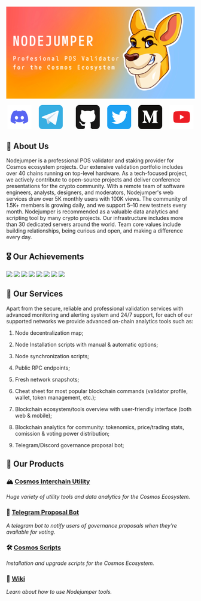![NODEJUMPER github banner](/profile/static/nj-banner.png)

<p align="center">
  <a href="https://discord.gg/7WcRaYHDXe"><img src="/profile/static/discord.svg" width="64" /></a>
  &nbsp; &nbsp;
  <a href="https://t.me/nodejumper"><img src="/profile/static/telegram.svg" width="64" /></a>
  &nbsp; &nbsp; &nbsp; &nbsp;
  <a href="https://github.com/nodejumper-org"><img src="/profile/static/github.svg" width="64" /></a>
  &nbsp; &nbsp;
  <a href="https://twitter.com/nodejumper"><img src="/profile/static/twitter.svg" width="64" /></a>
  &nbsp; &nbsp;
  <a href="https://medium.com/@NODEJUMPER"><img src="/profile/static/medium.svg" width="64" /></a>
  &nbsp; &nbsp;
  <a href="https://www.youtube.com/playlist?list=PLto8z5hKJjmtaN1ToLW2CswOtoeiQbSCa"><img src="/profile/static/youtube.svg" width="64" /></a>
</p>

## 🏢 About Us 

Nodejumper is a professional POS validator and staking provider for Cosmos ecosystem projects. Our extensive validation portfolio includes over 40 chains running on top-level hardware. As a tech-focused project, we actively contribute to open-source projects and deliver conference presentations for the crypto community. With a remote team of software engineers, analysts, designers, and moderators, Nodejumper's web services draw over 5K monthly users with 100K views. The community of 1.5K+ members is growing daily, and we support 5–10 new testnets every month. Nodejumper is recommended as a valuable data analytics and scripting tool by many crypto projects. Our infrastructure includes more than 30 dedicated servers around the world. Team core values include building relationships, being curious and open, and making a difference every day.

## 🎖️ Our Achievements

<img src="https://img.shields.io/badge/Genesis%20Validators-10-brightgreen">
<img src="https://img.shields.io/badge/Supported%20Project-41-brightgreen">
<img src="https://img.shields.io/badge/Unique%20Users%20Monthly-5K-brightgreen">
<img src="https://img.shields.io/badge/Views%20Monthly-100K-brightgreen">
<img src="https://img.shields.io/badge/Community%20Members-3K-brightgreen">
<img src="https://img.shields.io/badge/Commits%20in%20the%20last%206%20months-2K-brightgreen">
<img src="https://img.shields.io/badge/Open%20Pull%20Requests%20&%20Issues-20-brightgreen">
<img src="https://img.shields.io/badge/Years%20of%20IT%20Experties-10-brightgreen">


## 💫 Our Services

Apart from the secure, reliable and professional validation services with advanced monitoring and alerting system and 24/7 support, for each of our supported networks we provide advanced on-chain analytics tools such as:

1. Node decentralization map;

2. Node Installation scripts with manual & automatic options;

3. Node synchronization scripts;

4. Public RPC endpoints;

5. Fresh network snapshots;

6. Cheat sheet for most popular blockchain commands (validator profile, wallet, token management, etc.);

7. Blockchain ecosystem/tools overview with user-friendly interface (both web & mobile);

8. Blockchain analytics for community: tokenomics, price/trading stats, comission & voting power distribution;

9. Telegram/Discord governance proposal bot;


##  💎 Our Products

### 🏔️ [Cosmos Interchain Utility](https://nodejumper.io) 
_Huge variety of utility tools and data analytics for the Cosmos Ecosystem._

### 🤖 [Telegram Proposal Bot](https://t.me/nodejumper_governance_bot)
_A telegram bot to notify users of governance proposals when they're available for voting._

### 🛠 [Cosmos Scripts](https://github.com/nodejumper-org/cosmos-scripts) 
_Installation and upgrade scripts for the Cosmos Ecosystem._

### 📖 [Wiki](https://github.com/nodejumper-org/nodejumper/wiki)
_Learn about how to use Nodejumper tools._
